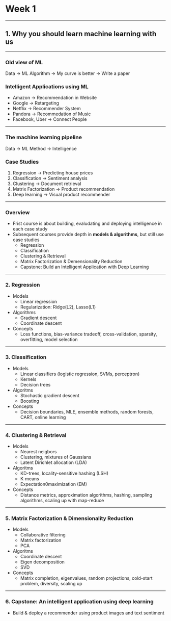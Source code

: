 # Week 1

---
## 1. Why you should learn machine learning with us

---
### Old view of ML
Data -> ML Algorithm -> My curve is better -> Write a paper

### Intelligent Applications using ML
- Amazon -> Recommendation in Website
- Google -> Retargeting
- Netflix -> Recommender System
- Pandora -> Recommedation of Music
- Facebook, Uber -> Connect People

---
### The machine learning pipeline
Data -> ML Method -> Intelligence

### Case Studies
1. Regression -> Predicting house prices
2. Classification -> Sentiment analysis
3. Clustering -> Document retrieval
4. Matrix Factorization -> Product recommendation
5. Deep learning -> Visual product recommender

---
### Overview
- Frist course is about building, evaludating and deploying intelligence in each case study
- Subsequent courses provide depth in **models & algorithms**, but still use case studies
	- Regression
	- Classification
	- Clustering & Retrieval
	- Matrix Factorization & Demensionality Reduction
	- Capstone: Build an Intelligent Application with Deep Learning

---
### 2. Regression
- Models
	- Linear regression
	- Regularization: Ridge(L2), Lasso(L1)
- Algorithms
	- Gradient descent
	- Coordinate descent
- Concepts
	- Loss functions, bias-variance tradeoff, cross-validation, sparsity, overfitting, model selection

---
### 3. Classification
- Models
	- Linear classifiers (logistic regression, SVMs, perceptron)
	- Kernels
	- Decision trees
- Algoritms
	- Stochastic gradient descent
	- Boosting
- Concepts
	- Decision boundaries, MLE, ensemble methods, random forests, CART, online learning

---
### 4. Clustering & Retrieval
- Models
	- Nearest neigbors
	- Clustering, mixtures of Gaussians
	- Latent Dirichlet allocation (LDA)
- Algoritms
	- KD-trees, locality-sensitive hashing (LSH)
	- K-means
	- Expectation0maximization (EM)
- Concepts
	- Distance metrics, approximation algorithms, hashing, sampling algorithms, scaling up with map-reduce

---
### 5. Matrix Factorization & Dimensionality Reduction
- Models
	- Collaborative filtering
	- Matrix factorization
	- PCA
- Algoritms
	- Coordinate descent
	- Eigen decomposition
	- SVD
- Concepts
	- Matrix completion, eigenvalues, random projections, cold-start problem, diversity, scaling up

---
### 6. Capstone: An intelligent application using deep learning
- Build & deploy a recommender using product images and text sentiment
